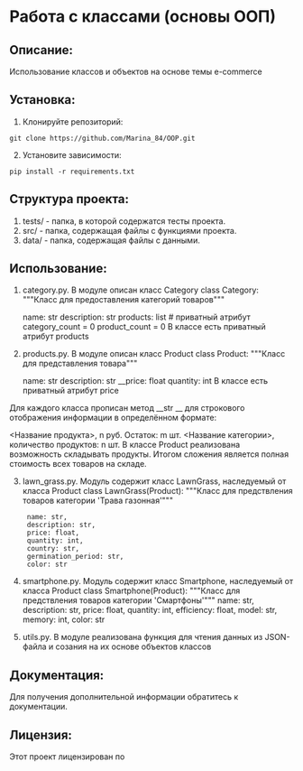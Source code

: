 # Работа с классами (основы OOП)

## Описание:
Использование классов и объектов на основе темы e-commerce

## Установка:
1. Клонируйте репозиторий:
```
git clone https://github.com/Marina_84/OOP.git
```
2. Установите зависимости:
```
pip install -r requirements.txt
```

## Структура проекта:
1. tests/ - папка, в которой содержатся тесты проекта.
2. src/ - папка, содержащая файлы с функциями проекта.
3. data/ - папка, содержащая файлы с данными.

## Использование:
1. category.py. В модуле описан класс Category
class Category:
    """Класс для предоставления категорий товаров"""

    name: str
    description: str
    products: list  # приватный атрибут
    category_count = 0
    product_count = 0
В классе есть приватный атрибут products

2. products.py. В модуле описан класс Product
class Product:
    """Класс для представления товара"""

    name: str
    description: str
    __price: float
    quantity: int
В классе есть приватный атрибут price

Для каждого класса прописан метод __str __ для строкового отображения информации в определённом формате:

<Название продукта>, n руб. Остаток: m шт.
<Название категории>, количество продуктов: n шт.
В классе Product реализована возможность складывать продукты. Итогом сложения является полная стоимость всех товаров на складе.

3. lawn_grass.py. Модуль содержит класс LawnGrass, наследуемый от класса Product
class LawnGrass(Product):
    """Класс для предствления товаров категории 'Трава газонная'"""
    
        name: str,
        description: str,
        price: float,
        quantity: int,
        country: str,
        germination_period: str,
        color: str
4. smartphone.py. Модуль содержит класс Smartphone, наследуемый от класса Product
class Smartphone(Product):
    """Класс для предствления товаров категории 'Смартфоны'"""
        name: str,
        description: str,
        price: float,
        quantity: int,
        efficiency: float,
        model: str,
        memory: int,
        color: str
5. utils.py. В модуле реализована функция для чтения данных из JSON-файла и созания на их основе объектов классов

## Документация:
Для получения дополнительной информации обратитесь к документации.

## Лицензия:
Этот проект лицензирован по 
